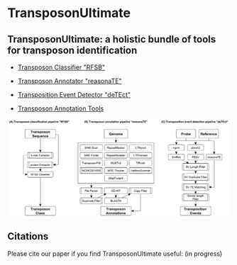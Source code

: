 # TransposonUltimate

## TransposonUltimate: a holistic bundle of tools for transposon identification

* [Transposon Classifier "RFSB"](https://github.com/DerKevinRiehl/transposon_classifier_rfsb)

* [Transposon Annotator "reasonaTE"](https://github.com/DerKevinRiehl/transposon_annotation_reasonaTE)

* [Transposition Event Detector "deTEct"](https://github.com/DerKevinRiehl/transposition_detector_deTEct)

* [Transposon Annotation Tools](https://github.com/DerKevinRiehl/transposon_annotation_tools)

![alt text](https://github.com/DerKevinRiehl/TransposonUltimate/blob/main/Pipelines.PNG)

## Citations
Please cite our paper if you find TransposonUltimate useful:
(in progress)
